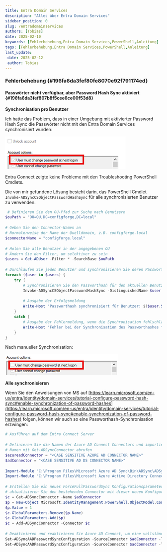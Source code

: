 ```yaml
---
title: Entra Domain Services
description: "Alles über Entra Domain Services"
sidebar_position: 0
slug: /entradomainservices
authors: [Tobias]
date: 2025-02-10
keywords: [Fehlerbehebung,Entra Domain Services,PowerShell,Anleitung]
tags: [Fehlerbehebung,Entra Domain Services,PowerShell,Anleitung]
last_update: 
 date: 2025-02-12
 author: Tobias
---
```




### Fehlerbehebung {#196fa6da3fef80fe8070e92f791174ed}


#### Passwörter nicht verfügbar, aber Password Hash Sync aktiviert {#196fa6da3fef807b8f5cee6ce00f53d8}


**Synchronisation pro Benutzer**


Ich hatte das Problem, dass in einer Umgebung mit aktivierter Password Hash Sync die Passwörter nicht mit den Entra Domain Services synchronisiert wurden:


![](./entradomainservices.196fa6da-3fef-80cd-bc36-e0b05a507c04.png)


Entra Connect zeigte keine Probleme mit den Troubleshooting PowerShell Cmdlets.


Die von mir gefundene Lösung besteht darin, das PowerShell Cmdlet `Invoke-ADSyncCSObjectPasswordHashSync` für alle synchronisierten Benutzer zu verwenden.


```powershell
 # Definieren Sie den OU-Pfad zur Suche nach Benutzern
$ouPath = "OU=OU,DC=configforge,DC=local"

# Geben Sie den Connector-Namen an
# Normalerweise der Name der Quelldomain, z.B. configforge.local
$connectorName = "configforge.local"

# Holen Sie alle Benutzer in der angegebenen OU
# Ändern Sie den Filter, um selektiver zu sein
$users = Get-ADUser -Filter * -SearchBase $ouPath

# Durchlaufen Sie jeden Benutzer und synchronisieren Sie deren Passworthash
foreach ($user in $users) {
    try {
        # Synchronisieren Sie den Passworthash für den aktuellen Benutzer
        Invoke-ADSyncCSObjectPasswordHashSync -DistinguishedName $user.DistinguishedName -ConnectorName $connectorName
        
        # Ausgabe der Erfolgsmeldung
        Write-Host "Passworthash synchronisiert für Benutzer: $($user.SamAccountName)"
    }
    catch {
        # Ausgabe der Fehlermeldung, wenn die Synchronisation fehlschlägt
        Write-Host "Fehler bei der Synchronisation des Passworthashes für Benutzer: $($user.SamAccountName). Fehler: $_"
    }
} 

```


Nach manueller Synchronisation:


![](./entradomainservices.196fa6da-3fef-8055-9774-c09e2f3dd51b.png)


**Alle synchronisieren**


Wenn Sie den Anweisungen von MS auf [https://learn.microsoft.com/en-us/entra/identity/domain-services/tutorial-configure-password-hash-sync#enable-synchronization-of-password-hashes](https://learn.microsoft.com/en-us/entra/identity/domain-services/tutorial-configure-password-hash-sync#enable-synchronization-of-password-hashes) folgen, können wir auch so eine Passworthash-Synchronisation erzwingen:


```powershell
# Ausführen auf dem Entra Connect Server

# Definieren Sie die Namen der Azure AD Connect Connectors und importieren Sie das erforderliche PowerShell-Modul
# Namen mit Get-ADSyncConnector abrufen
$azureadConnector = "<CASE SENSITIVE AZURE AD CONNECTOR NAME>"
$adConnector = "<CASE SENSITIVE AD DS CONNECTOR NAME>"

Import-Module "C:\Program Files\Microsoft Azure AD Sync\Bin\ADSync\ADSync.psd1"
Import-Module "C:\Program Files\Microsoft Azure Active Directory Connect\AdSyncConfig\AdSyncConfig.psm1"

# Erstellen Sie ein neues ForceFullPasswordSync Konfigurationsparameter-Objekt und dann
# aktualisieren Sie den bestehenden Connector mit dieser neuen Konfiguration
$c = Get-ADSyncConnector -Name $adConnector
$p = New-Object Microsoft.IdentityManagement.PowerShell.ObjectModel.ConfigurationParameter "Microsoft.Synchronize.ForceFullPasswordSync", String, ConnectorGlobal, $null, $null, $null
$p.Value = 1
$c.GlobalParameters.Remove($p.Name)
$c.GlobalParameters.Add($p)
$c = Add-ADSyncConnector -Connector $c

# Deaktivieren und reaktivieren Sie Azure AD Connect, um eine vollständige Passwortsynchronisation zu erzwingen
Set-ADSyncAADPasswordSyncConfiguration -SourceConnector $adConnector -TargetConnector $azureadConnector -Enable $false
Set-ADSyncAADPasswordSyncConfiguration -SourceConnector $adConnector -TargetConnector $azureadConnector -Enable $true
```
